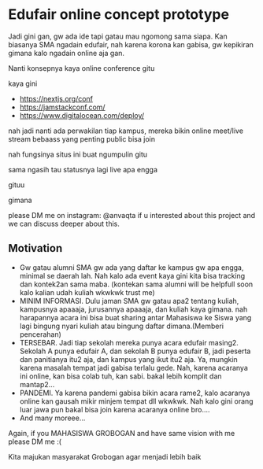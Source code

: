 # Edufair online concept prototype

Jadi gini gan, gw ada ide tapi gatau mau ngomong sama siapa. Kan biasanya SMA ngadain edufair, nah karena korona kan gabisa, gw kepikiran gimana kalo ngadain online aja gan.

Nanti konsepnya kaya online conference gitu

kaya gini

- https://nextjs.org/conf
- https://jamstackconf.com/
- https://www.digitalocean.com/deploy/

nah jadi nanti ada perwakilan tiap kampus, mereka bikin online meet/live stream bebaass yang penting public bisa join

nah fungsinya situs ini buat ngumpulin gitu

sama ngasih tau statusnya lagi live apa engga

gituu

gimana

please DM me on instagram: @anvaqta if u interested about this project and we can discuss deeper about this.

## Motivation

- Gw gatau alumni SMA gw ada yang daftar ke kampus gw apa engga, minimal se daerah lah. Nah kalo ada event kaya gini kita bisa tracking dan kontek2an sama maba. (kontekan sama alumni will be helpfull soon kalo kalian udah kuliah wkwkwk trust me)
- MINIM INFORMASI. Dulu jaman SMA gw gatau apa2 tentang kuliah, kampusnya apaaaja, jurusannya apaaaja, dan kuliah kaya gimana. nah harapannya acara ini bisa buat sharing antar Mahasiswa ke Siswa yang lagi bingung nyari kuliah atau bingung daftar dimana.(Memberi pencerahan)
- TERSEBAR. Jadi tiap sekolah mereka punya acara edufair masing2. Sekolah A punya edufair A, dan sekolah B punya edufair B, jadi peserta dan panitianya itu2 aja, dan kampus yang ikut itu2 aja. Ya, mungkin karena masalah tempat jadi gabisa terlalu gede. Nah, karena acaranya ini online, kan bisa colab tuh, kan sabi. bakal lebih komplit dan mantap2...
- PANDEMI. Ya karena pandemi gabisa bikin acara rame2, kalo acaranya online kan gausah mikir minjem tempat dll wkwkwk. Nah kalo gini orang luar jawa pun bakal bisa join karena acaranya online bro....
- And many moreee...

Again, if you MAHASISWA GROBOGAN and have same vision with me please DM me :(

Kita majukan masyarakat Grobogan agar menjadi lebih baik
